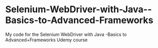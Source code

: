 # Selenium-WebDriver-with-Java--Basics-to-Advanced-Frameworks
My code for the Selenium WebDriver with Java -Basics to Advanced+Frameworks Udemy course
